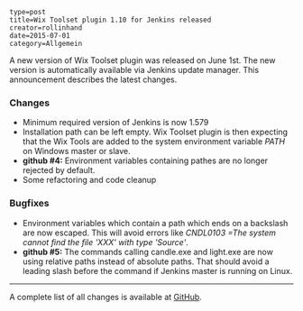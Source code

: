 ~~~~~~
type=post
title=Wix Toolset plugin 1.10 for Jenkins released
creator=rollinhand
date=2015-07-01
category=Allgemein
~~~~~~
A new version of Wix Toolset plugin was released on June 1st. The new version is automatically 
available via Jenkins update manager. This announcement describes the latest changes.

<!--more-->

### Changes
* Minimum required version of Jenkins is now 1.579
* Installation path can be left empty. Wix Toolset plugin is then expecting that the Wix Tools are added to the system environment variable *PATH* on Windows master or slave.
* **github #4:** Environment variables containing pathes are no longer rejected by default.
* Some refactoring and code cleanup

### Bugfixes
* Environment variables which contain a path which ends on a backslash are now escaped. This will avoid errors like *CNDL0103 =The system cannot find the file 'XXX' with type 'Source'*.
* **github #5:** The commands calling candle.exe and light.exe are now using relative paths instead of absolute paths. That should avoid a leading slash before the command if Jenkins master is running on Linux.

***
A complete list of all changes is available at [GitHub](https://github.com/jenkinsci/wix-plugin/blob/master/CHANGELOG.md).
